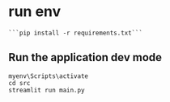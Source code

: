 # run env

    ```pip install -r requirements.txt```

## Run the application dev mode

    myenv\Scripts\activate
    cd src
    streamlit run main.py
